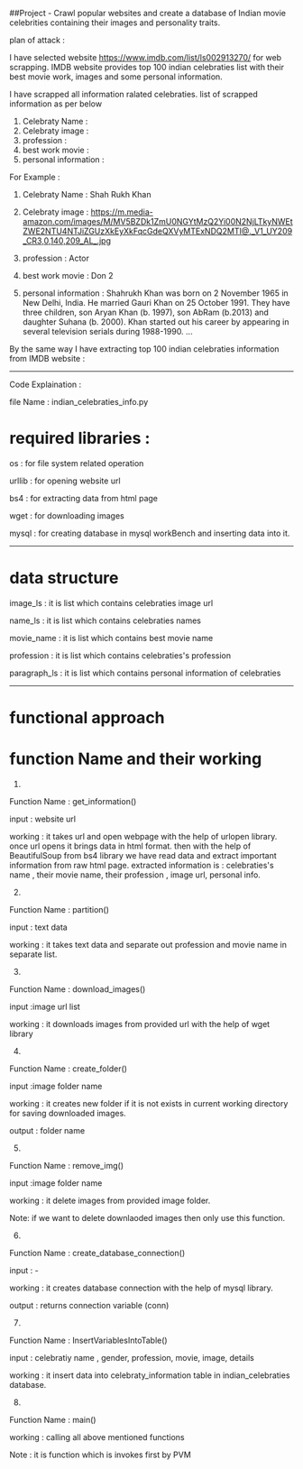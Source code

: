 ##Project - Crawl popular websites and create a database of Indian movie celebrities containing their images and personality traits.

plan of attack :

I have selected website https://www.imdb.com/list/ls002913270/ for web scrapping. 
IMDB website provides top 100 indian celebraties list with their best movie work, images and some personal information.

I have scrapped all  information ralated celebraties. 
list of scrapped information as per below

1) Celebraty Name :
2) Celebraty image :
3) profession :
4) best work movie :
5) personal information :

For Example :

1) Celebraty Name : Shah Rukh Khan

2) Celebraty image : https://m.media-amazon.com/images/M/MV5BZDk1ZmU0NGYtMzQ2Yi00N2NjLTkyNWEtZWE2NTU4NTJiZGUzXkEyXkFqcGdeQXVyMTExNDQ2MTI@._V1_UY209_CR3,0,140,209_AL_.jpg

3) profession : Actor

4) best work movie : Don 2

5) personal information : Shahrukh Khan was born on 2 November 1965 in New Delhi, India. He married Gauri Khan on 25 October 1991. They have three children, son Aryan Khan (b. 1997), son AbRam (b.2013) and daughter Suhana (b. 2000). Khan started out his career by appearing in several television serials during 1988-1990. ...

By the same way I have extracting top 100 indian celebraties information from IMDB website :

****************************************************************************************************************************************

Code Explaination :

file Name : indian_celebraties_info.py

# required libraries :

os : for file system related operation

urllib : for opening website url

bs4 : for extracting data from html page

wget : for downloading images

mysql : for creating database in mysql workBench and inserting data into it.

****************************************************************************************************************************************

# data structure

image_ls : it is list which contains celebraties image url

name_ls : it is list which contains celebraties names

movie_name : it is list which contains best movie name 

profession : it is list which contains celebraties's profession

paragraph_ls : it is list which contains personal information of celebraties


****************************************************************************************************************************************
# functional approach

# function Name  and their working
1)
Function Name : get_information()

input : website url

working : it takes url and open webpage with the help of urlopen library. once url opens it brings data in html format.
then with the help of BeautifulSoup from bs4 library we have read data and extract important information from raw html page.
extracted information is : celebraties's name , their movie name, their profession , image url, personal info.

2) 
Function Name : partition()

input : text data

working : it takes text data and separate out profession and movie name in separate list.

3)
Function Name : download_images()

input :image url list

working : it downloads images from provided url with the help of wget library

4)

Function Name : create_folder()

input :image folder name

working : it creates new folder if it is not exists in current working directory for saving downloaded images. 

output : folder name


5)
Function Name : remove_img()

input :image folder name

working : it delete images from provided image folder.

Note: if we want to delete downlaoded images  then only use this function.


6)
Function Name : create_database_connection()

input : -

working : it creates database connection with the help of mysql library.

output : returns connection variable (conn)


7)
Function Name : InsertVariablesIntoTable()

input : celebratiy name , gender, profession, movie, image, details

working : it insert data into celebraty_information table in indian_celebraties database.

8)
Function Name : main()

working : calling all above mentioned functions 

Note : it is function which is invokes first by PVM







